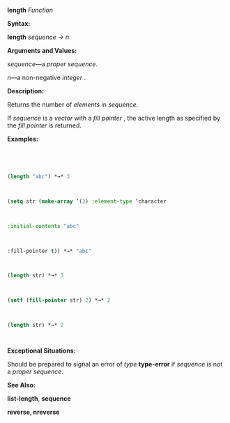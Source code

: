 **length** *Function* 



**Syntax:** 



**length** *sequence → n* 



**Arguments and Values:** 



*sequence*—a *proper sequence*. 



*n*—a non-negative *integer* . 



**Description:** 



Returns the number of *elements* in *sequence*. 



If *sequence* is a *vector* with a *fill pointer* , the active length as specified by the *fill pointer* is returned. 



**Examples:**
```lisp
 



(length "abc") *→* 3 



(setq str (make-array ’(3) :element-type ’character 



:initial-contents "abc" 



:fill-pointer t)) *→* "abc" 



(length str) *→* 3 



(setf (fill-pointer str) 2) *→* 2 



(length str) *→* 2 




```
**Exceptional Situations:** 



Should be prepared to signal an error of *type* **type-error** if *sequence* is not a *proper sequence*. 



**See Also:** 



**list-length**, **sequence** 







 



 



**reverse, nreverse** 



